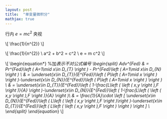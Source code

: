```yaml
---
layout: post
title:  "单变量微积分"
mathjax: true
---
```


行内 $e = m c^2$ 央视

\\[ \frac{1}{n^{2}} \\]

\\[ 
    \frac{1}{n^{2}}  \\
    a^2 + b^2 = c^2 \\
    e = m c^2
\\]

\\[ 
\begin{equation*} %加*表示不对公式编号
	\begin{split}
		Adv^{Fed}
		& = Pr^{Fed}\left ( A=1\mid x\in D_{T} \right ) - Pr^{Fed}\left ( A=1\mid x\in D_{N} \right ) \\
		& = \underset{x\in D_{T}}{E^{Fed}}\left ( P\left ( A=1\mid x \right ) \right )-\underset{x\in D_{N}}{E^{Fed}}\left ( P\left ( A=1\mid x \right ) \right ) \\
		& = \underset{x\in D_{T}}{E^{Fed}}\left ( 1-\frac{L\left ( \left ( x,y \right ),F \right )}{A} \right )-\underset{x\in D_{N}}{E^{Fed}}\left ( 1-\frac{L\left ( \left ( x,y \right ),F \right )}{A} \right )\\
		& = \frac{1}{A}\cdot \left [ \underset{x\in D_{N}}{E^{Fed}}\left ( L\left ( \left ( x,y \right ),F \right )\right )-\underset{x\in D_{T}}{E^{Fed}}\left ( L\left ( \left ( x,y \right ),F \right ) \right ) \right ] \\
	\end{split}
\end{equation*}
\\]